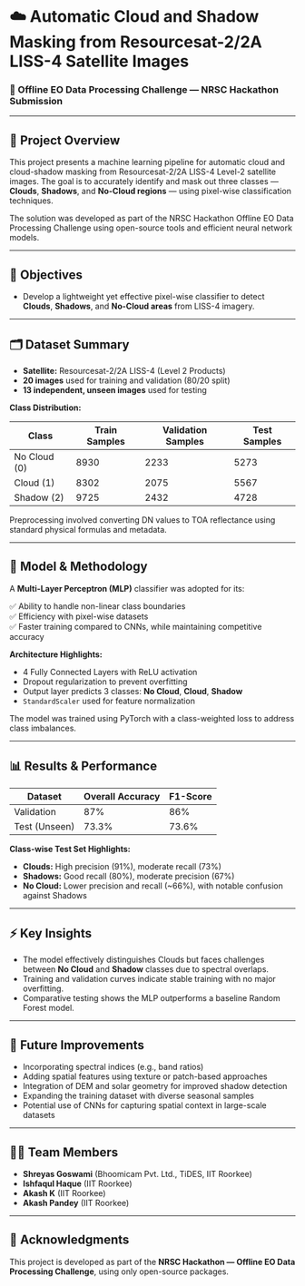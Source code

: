 # ☁️ Automatic Cloud and Shadow Masking from Resourcesat-2/2A LISS-4 Satellite Images

### 🔬 Offline EO Data Processing Challenge — NRSC Hackathon Submission

---

## 📌 Project Overview

This project presents a machine learning pipeline for automatic cloud and cloud-shadow masking from Resourcesat-2/2A LISS-4 Level-2 satellite images. The goal is to accurately identify and mask out three classes — **Clouds**, **Shadows**, and **No-Cloud regions** — using pixel-wise classification techniques.

The solution was developed as part of the NRSC Hackathon Offline EO Data Processing Challenge using open-source tools and efficient neural network models.

---

## 🎯 Objectives

- Develop a lightweight yet effective pixel-wise classifier to detect **Clouds**, **Shadows**, and **No-Cloud areas** from LISS-4 imagery.

---

## 🗂️ Dataset Summary

- **Satellite:** Resourcesat-2/2A LISS-4 (Level 2 Products)  
- **20 images** used for training and validation (80/20 split)  
- **13 independent, unseen images** used for testing  

**Class Distribution:**

| Class       | Train Samples | Validation Samples | Test Samples |
|-------------|----------------|-------------------|--------------|
| No Cloud (0) | 8930           | 2233              | 5273         |
| Cloud (1)    | 8302           | 2075              | 5567         |
| Shadow (2)   | 9725           | 2432              | 4728         |

Preprocessing involved converting DN values to TOA reflectance using standard physical formulas and metadata.

---

## 🧠 Model & Methodology

A **Multi-Layer Perceptron (MLP)** classifier was adopted for its:

✅ Ability to handle non-linear class boundaries  
✅ Efficiency with pixel-wise datasets  
✅ Faster training compared to CNNs, while maintaining competitive accuracy  

**Architecture Highlights:**

- 4 Fully Connected Layers with ReLU activation  
- Dropout regularization to prevent overfitting  
- Output layer predicts 3 classes: **No Cloud**, **Cloud**, **Shadow**  
- `StandardScaler` used for feature normalization  

The model was trained using PyTorch with a class-weighted loss to address class imbalances.

---

## 📊 Results & Performance

| Dataset     | Overall Accuracy | F1-Score |
|-------------|-----------------|-----------|
| Validation  | 87%             | 86%       |
| Test (Unseen) | 73.3%         | 73.6%     |

**Class-wise Test Set Highlights:**

- **Clouds:** High precision (91%), moderate recall (73%)  
- **Shadows:** Good recall (80%), moderate precision (67%)  
- **No Cloud:** Lower precision and recall (~66%), with notable confusion against Shadows  

---

## ⚡ Key Insights

- The model effectively distinguishes Clouds but faces challenges between **No Cloud** and **Shadow** classes due to spectral overlaps.  
- Training and validation curves indicate stable training with no major overfitting.  
- Comparative testing shows the MLP outperforms a baseline Random Forest model.  

---

## 🔧 Future Improvements

- Incorporating spectral indices (e.g., band ratios)  
- Adding spatial features using texture or patch-based approaches  
- Integration of DEM and solar geometry for improved shadow detection  
- Expanding the training dataset with diverse seasonal samples  
- Potential use of CNNs for capturing spatial context in large-scale datasets  

---

## 👨‍💻 Team Members

- **Shreyas Goswami** (Bhoomicam Pvt. Ltd., TiDES, IIT Roorkee)  
- **Ishfaqul Haque** (IIT Roorkee)  
- **Akash K** (IIT Roorkee)  
- **Akash Pandey** (IIT Roorkee)  

---

## 🚀 Acknowledgments

This project is developed as part of the **NRSC Hackathon — Offline EO Data Processing Challenge**, using only open-source packages.

